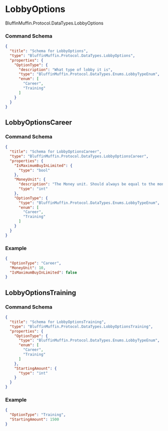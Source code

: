 # LobbyOptions

BluffinMuffin.Protocol.DataTypes.LobbyOptions

### Command Schema

```json
{
  "title": "Schema for LobbyOptions",
  "type": "BluffinMuffin.Protocol.DataTypes.LobbyOptions",
  "properties": {
    "OptionType": {
      "description": "What type of lobby it is",
      "type": "BluffinMuffin.Protocol.DataTypes.Enums.LobbyTypeEnum",
      "enum": [
        "Career",
        "Training"
      ]
    }
  }
}
```

## LobbyOptionsCareer

### Command Schema

```json
{
  "title": "Schema for LobbyOptionsCareer",
  "type": "BluffinMuffin.Protocol.DataTypes.LobbyOptionsCareer",
  "properties": {
    "IsMaximumBuyInLimited": {
      "type": "bool"
    },
    "MoneyUnit": {
      "description": "The Money unit. Should always be equal to the moneyUnit of the table.",
      "type": "int"
    },
    "OptionType": {
      "type": "BluffinMuffin.Protocol.DataTypes.Enums.LobbyTypeEnum",
      "enum": [
        "Career",
        "Training"
      ]
    }
  }
}
```

### Example

```json
{
  "OptionType": "Career",
  "MoneyUnit": 10,
  "IsMaximumBuyInLimited": false
}
```

## LobbyOptionsTraining

### Command Schema

```json
{
  "title": "Schema for LobbyOptionsTraining",
  "type": "BluffinMuffin.Protocol.DataTypes.LobbyOptionsTraining",
  "properties": {
    "OptionType": {
      "type": "BluffinMuffin.Protocol.DataTypes.Enums.LobbyTypeEnum",
      "enum": [
        "Career",
        "Training"
      ]
    },
    "StartingAmount": {
      "type": "int"
    }
  }
}
```

### Example

```json
{
  "OptionType": "Training",
  "StartingAmount": 1500
}
```

